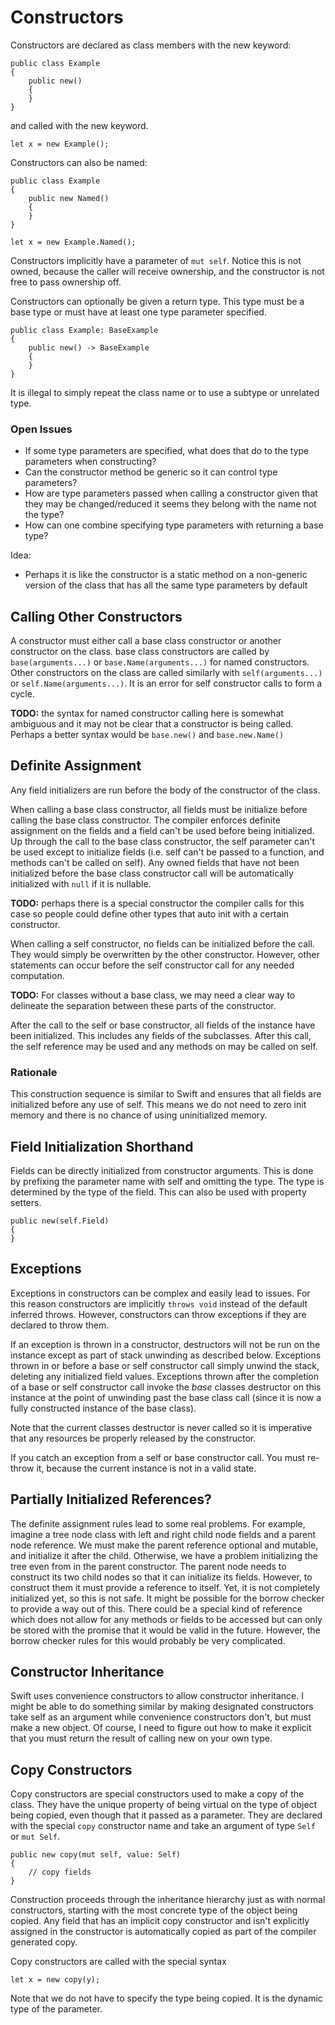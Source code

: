 # Constructors

Constructors are declared as class members with the new keyword:

    public class Example
    {
        public new()
        {
        }
    }

and called with the new keyword.

    let x = new Example();

Constructors can also be named:

    public class Example
    {
        public new Named()
        {
        }
    }

    let x = new Example.Named();

Constructors implicitly have a parameter of `mut self`. Notice this is not owned, because the caller will receive ownership, and the constructor is not free to pass ownership off.

Constructors can optionally be given a return type. This type must be a base type or must have at least one type parameter specified.

    public class Example: BaseExample
    {
        public new() -> BaseExample
        {
        }
    }

It is illegal to simply repeat the class name or to use a subtype or unrelated type.

### Open Issues

* If some type parameters are specified, what does that do to the type parameters when constructing?
* Can the constructor method be generic so it can control type parameters?
* How are type parameters passed when calling a constructor given that they may be changed/reduced it seems they belong with the name not the type?
* How can one combine specifying type parameters with returning a base type?

Idea:

* Perhaps it is like the constructor is a static method on a non-generic version of the class that has all the same type parameters by default

## Calling Other Constructors

A constructor must either call a base class constructor or another constructor on the class. base class constructors are called by `base(arguments...)` or `base.Name(arguments...)` for named constructors. Other constructors on the class are called similarly with `self(arguments...)` or `self.Name(arguments...)`. It is an error for self constructor calls to form a cycle.

**TODO:** the syntax for named constructor calling here is somewhat ambiguous and it may not be clear that a constructor is being called. Perhaps a better syntax would be `base.new()` and `base.new.Name()`

## Definite Assignment

Any field initializers are run before the body of the constructor of the class.

When calling a base class constructor, all fields must be initialize before calling the base class constructor. The compiler enforces definite assignment on the fields and a field can't be used before being initialized. Up through the call to the base class constructor, the self parameter can't be used except to initialize fields (i.e. self can't be passed to a function, and methods can't be called on self). Any owned fields that have not been initialized before the base class constructor call will be automatically initialized with `null` if it is nullable.

**TODO:** perhaps there is a special constructor the compiler calls for this case so people could define other types that auto init with a certain constructor.

When calling a self constructor, no fields can be initialized before the call. They would simply be overwritten by the other constructor. However, other statements can occur before the self constructor call for any needed computation.

**TODO:** For classes without a base class, we may need a clear way to delineate the separation between these parts of the constructor.

After the call to the self or base constructor, all fields of the instance have been initialized. This includes any fields of the subclasses. After this call, the self reference may be used and any methods on may be called on self.

### Rationale

This construction sequence is similar to Swift and ensures that all fields are initialized before any use of self. This means we do not need to zero init memory and there is no chance of using uninitialized memory.

## Field Initialization Shorthand

Fields can be directly initialized from constructor arguments. This is done by prefixing the parameter name with self and omitting the type. The type is determined by the type of the field. This can also be used with property setters.

    public new(self.Field)
    {
    }

## Exceptions

Exceptions in constructors can be complex and easily lead to issues. For this reason constructors are implicitly `throws void` instead of the default inferred throws. However, constructors can throw exceptions if they are declared to throw them.

If an exception is thrown in a constructor, destructors will not be run on the instance except as part of stack unwinding as described below. Exceptions thrown in or before a base or self constructor call simply unwind the stack, deleting any initialized field values. Exceptions thrown after the completion of a base or self constructor call invoke the *base* classes destructor on this instance at the point of unwinding past the base class call (since it is now a fully constructed instance of the base class).

Note that the current classes destructor is never called so it is imperative that any resources be properly released by the constructor.

If you catch an exception from a self or base constructor call. You must re-throw it, because the current instance is not in a valid state.

## Partially Initialized References?

The definite assignment rules lead to some real problems. For example, imagine a tree node class with left and right child node fields and a parent node reference. We must make the parent reference optional and mutable, and initialize it after the child. Otherwise, we have a problem initializing the tree even from in the parent constructor. The parent node needs to construct its two child nodes so that it can initialize its fields. However, to construct them it must provide a reference to itself. Yet, it is not completely initialized yet, so this is not safe. It might be possible for the borrow checker to provide a way out of this. There could be a special kind of reference which does not allow for any methods or fields to be accessed but can only be stored with the promise that it would be valid in the future. However, the borrow checker rules for this would probably be very complicated.

## Constructor Inheritance

Swift uses convenience constructors to allow constructor inheritance. I might be able to do something similar by making designated constructors take self as an argument while convenience constructors don't, but must make a new object. Of course, I need to figure out how to make it explicit that you must return the result of calling new on your own type.

## Copy Constructors

Copy constructors are special constructors used to make a copy of the class. They have the unique property of being virtual on the type of object being copied, even though that it passed as a parameter. They are declared with the special `copy` constructor name and take an argument of type `Self` or `mut Self`.

    public new copy(mut self, value: Self)
    {
        // copy fields
    }

Construction proceeds through the inheritance hierarchy just as with normal constructors, starting with the most concrete type of the object being copied. Any field that has an implicit copy constructor and isn't explicitly assigned in the constructor is automatically copied as part of the compiler generated copy.

Copy constructors are called with the special syntax

    let x = new copy(y);

Note that we do not have to specify the type being copied. It is the dynamic type of the parameter.
